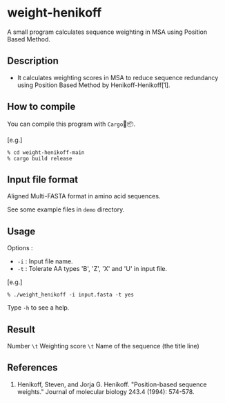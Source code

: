 # weight-henikoff
A small program calculates sequence weighting in MSA using Position Based Method.

## Description
* It calculates weighting scores in MSA to reduce sequence redundancy using Position Based Method by Henikoff-Henikoff[1].

## How to compile
You can compile this program with `Cargo`🦀📦.

[e.g.]

```
% cd weight-henikoff-main
% cargo build release
```

## Input file format
Aligned Multi-FASTA format in amino acid sequences.

See some example files in `demo` directory.

## Usage

Options :
* `-i` : Input file name.
* `-t` : Tolerate AA types 'B', 'Z', 'X' and 'U' in input file.

[e.g.]

```
% ./weight_henikoff -i input.fasta -t yes
```

Type `-h` to see a help.

## Result
Number `\t` Weighting score `\t` Name of the sequence (the title line)

## References
1. Henikoff, Steven, and Jorja G. Henikoff. "Position-based sequence weights." Journal of molecular biology 243.4 (1994): 574-578.
